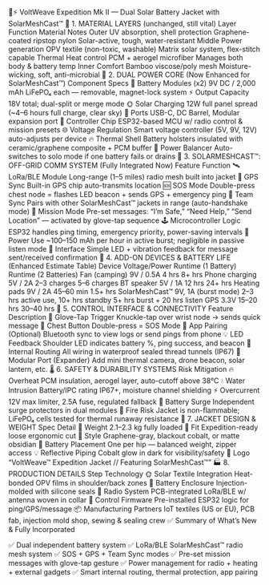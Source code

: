 🧥⚡ VoltWeave Expedition Mk II — Dual Solar Battery Jacket with SolarMeshCast™
🧵 1. MATERIAL LAYERS (unchanged, still vital)
Layer	Function	Material	Notes
Outer	UV absorption, shell protection	Graphene-coated ripstop nylon	Solar-active, tough, water-resistant
Middle	Power generation	OPV textile (non-toxic, washable)	Matrix solar system, flex-stitch capable
Thermal	Heat control	PCM + aerogel microfiber	Manages both body & battery temp
Inner	Comfort	Bamboo viscose/poly mesh	Moisture-wicking, soft, anti-microbial
🔋 2. DUAL POWER CORE (Now Enhanced for SolarMeshCast™)
Component	Specs
🔋 Battery Modules (x2)	9V DC / 2,000 mAh LiFePO₄ each — removable, magnet-lock system
⚡ Output Capacity	18V total; dual-split or merge mode
🌞 Solar Charging	12W full panel spread (~4–6 hours full charge, clear sky)
🔌 Ports	USB-C, DC Barrel, Modular expansion port
🧠 Controller Chip	ESP32-based MCU w/ radio control & mission presets
🌐 Voltage Regulation	Smart voltage controller (5V, 9V, 12V) auto-adjusts per device
🔥 Thermal Shell	Battery holsters insulated with ceramic/graphene composite + PCM buffer
🔄 Power Balancer	Auto-switches to solo mode if one battery fails or drains
📡 3. SOLARMESHCAST™: OFF-GRID COMM SYSTEM (Fully Integrated Now)
Feature	Function
🛰️ LoRa/BLE Module	Long-range (1–5 miles) radio mesh built into jacket
🧭 GPS Sync	Built-in GPS chip auto-transmits location
🆘 SOS Mode	Double-press chest node = flashes LED beacon + sends GPS + emergency ping
🤝 Team Sync	Pairs with other SolarMeshCast™ jackets in range (auto-handshake mode)
🎯 Mission Mode	Pre-set messages: “I’m Safe,” “Need Help,” “Send Location” — activated by glove-tap sequence
🕹️ Microcontroller Logic	ESP32 handles ping timing, emergency priority, power-saving intervals
📶 Power Use	~100–150 mAh per hour in active burst; negligible in passive listen mode
💬 Interface	Simple LED + vibration feedback for message sent/received confirmation
🔌 4. ADD-ON DEVICES & BATTERY LIFE (Enhanced Estimate Table)
Device	Voltage/Power	Runtime (1 Battery)	Runtime (2 Batteries)
Fan (camping)	9V / 0.5A	4 hrs	8+ hrs
Phone charging	5V / 2A	2–3 charges	5–6 charges
BT speaker	5V / 1A	12 hrs	24+ hrs
Heating pads	9V / 2A	45–60 min	1.5+ hrs
SolarMeshCast™	9V, 1A (burst mode)	2–3 hrs active use, 10+ hrs standby	5+ hrs burst + 20 hrs listen
GPS	3.3V	15–20 hrs	30–40 hrs
🧠 5. CONTROL INTERFACE & CONNECTIVITY
Feature	Description
🧤 Glove-Tap Trigger	Knuckle-tap over wrist node → sends quick message
🫱 Chest Button	Double-press = SOS Mode
📲 App Pairing (Optional)	Bluetooth sync to view logs or send pings from phone
💡 LED Feedback	Shoulder LED indicates battery %, ping success, and beacon
🧵 Internal Routing	All wiring in waterproof sealed thread tunnels (IP67)
🧩 Modular Port (Expander)	Add mini thermal camera, drone beacon, solar lantern, etc.
🌡️ 6. SAFETY & DURABILITY SYSTEMS
Risk	Mitigation
🔥 Overheat	PCM insulation, aerogel layer, auto-cutoff above 38°C
💧 Water Intrusion	Battery/IPC rating IP67+, moisture channel shielding
⚡ Overcurrent	12V max limiter, 2.5A fuse, regulated fallback
🔋 Battery Surge	Independent surge protectors in dual modules
🧯 Fire Risk	Jacket is non-flammable; LiFePO₄ cells tested for thermal runaway resistance
🧥 7. JACKET DESIGN & WEIGHT
Spec	Detail
🎽 Weight	2.1–2.3 kg fully loaded
🧍 Fit	Expedition-ready loose ergonomic cut
🎨 Style	Graphene-gray, blackout cobalt, or matte obsidian
🔁 Battery Placement	One per hip — balanced weight, zipper access
💡 Reflective Piping	Cobalt glow in dark for visibility/safety
👕 Logo	“VoltWeave™ Expedition Jacket // Featuring SolarMeshCast™”
🏭 8. PRODUCTION DETAILS
Step	Technology
🌞 Solar Textile Integration	Heat-bonded OPV films in shoulder/back zones
🔋 Battery Enclosure	Injection-molded with silicone seals
📡 Radio System	PCB-integrated LoRa/BLE w/ antenna woven in collar
🧠 Control Firmware	Pre-installed ESP32 logic for ping/GPS/message
📦 Manufacturing Partners	IoT textiles (US or EU), PCB fab, injection mold shop, sewing & sealing crew
✅ Summary of What’s New & Fully Incorporated

✅ Dual independent battery system
✅ LoRa/BLE SolarMeshCast™ radio mesh system
✅ SOS + GPS + Team Sync modes
✅ Pre-set mission messages with glove-tap gesture
✅ Power management for radio + heating + external gadgets
✅ Smart internal routing, thermal protection, app pairing
